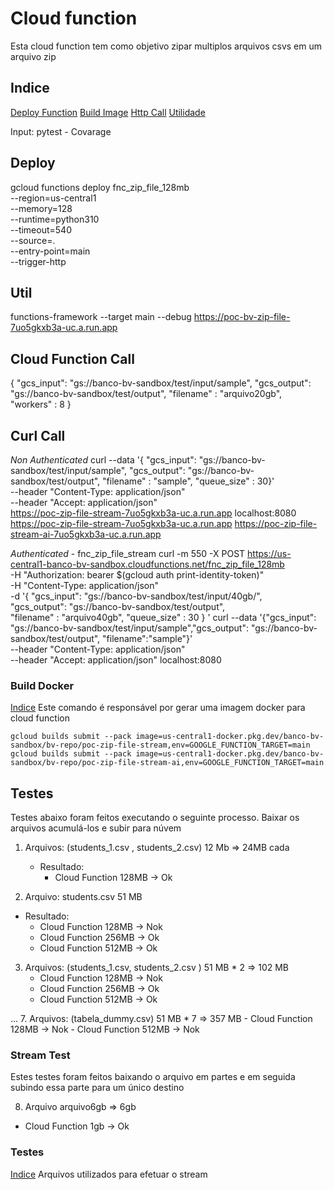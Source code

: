 # Cloud function
Esta cloud function tem como objetivo zipar multiplos arquivos csvs em um arquivo zip

## Indice
[Deploy Function](#deploy)
[Build Image](#build-docker)
[Http Call](#http-call)
[Utilidade](#util)

Input: 
pytest - Covarage

## Deploy
gcloud functions deploy fnc_zip_file_128mb \
--region=us-central1 \
--memory=128 \
--runtime=python310 \
--timeout=540 \
--source=. \
--entry-point=main \
--trigger-http

## Util
<!-- ===============================
----------UTIL COMMANDS
=============================== -->
functions-framework --target main --debug
https://poc-bv-zip-file-7uo5gkxb3a-uc.a.run.app

## Cloud Function Call
{
  "gcs_input": "gs://banco-bv-sandbox/test/input/sample",
  "gcs_output": "gs://banco-bv-sandbox/test/output",
  "filename" : "arquivo20gb",
  "workers" : 8
}

## Curl Call
*Non Authenticated*
curl --data '{  "gcs_input": "gs://banco-bv-sandbox/test/input/sample",  "gcs_output": "gs://banco-bv-sandbox/test/output",  "filename" : "sample",  "queue_size" : 30}'  \
  --header "Content-Type: application/json" \
  --header "Accept: application/json" \
   https://poc-zip-file-stream-7uo5gkxb3a-uc.a.run.app
   localhost:8080
   https://poc-zip-file-stream-7uo5gkxb3a-uc.a.run.app
  https://poc-zip-file-stream-ai-7uo5gkxb3a-uc.a.run.app

*Authenticated* - fnc_zip_file_stream
curl -m 550 -X POST https://us-central1-banco-bv-sandbox.cloudfunctions.net/fnc_zip_file_128mb \
-H "Authorization: bearer $(gcloud auth print-identity-token)" \
-H "Content-Type: application/json" \
-d '{
    "gcs_input": "gs://banco-bv-sandbox/test/input/40gb/",  
    "gcs_output": "gs://banco-bv-sandbox/test/output",  
    "filename" : "arquivo40gb",  "queue_size" : 30
}
'
curl --data '{"gcs_input": "gs://banco-bv-sandbox/test/input/sample","gcs_output": "gs://banco-bv-sandbox/test/output", "filename":"sample"}'  \
  --header "Content-Type: application/json" \
  --header "Accept: application/json" localhost:8080

### Build Docker
[Indice](#indice)
Este comando é responsável por gerar uma imagem docker para cloud function
```shell
gcloud builds submit --pack image=us-central1-docker.pkg.dev/banco-bv-sandbox/bv-repo/poc-zip-file-stream,env=GOOGLE_FUNCTION_TARGET=main
gcloud builds submit --pack image=us-central1-docker.pkg.dev/banco-bv-sandbox/bv-repo/poc-zip-file-stream-ai,env=GOOGLE_FUNCTION_TARGET=main
```

## Testes
Testes abaixo foram feitos executando o seguinte processo. Baixar os arquivos acumulá-los e subir para núvem

1. Arquivos: (students_1.csv , students_2.csv) 12 Mb => 24MB cada 
   - Resultado: 
     - Cloud Function 128MB -> Ok

2. Arquivo: students.csv 51 MB
  - Resultado: 
    - Cloud Function 128MB -> Nok
    - Cloud Function 256MB -> Ok
    - Cloud Function 512MB -> Ok

3. Arquivos: (students_1.csv, students_2.csv ) 51 MB * 2 => 102 MB
    - Cloud Function 128MB -> Nok
    - Cloud Function 256MB -> Ok
    - Cloud Function 512MB -> Ok

...
7. Arquivos: (tabela_dummy.csv) 51 MB * 7 => 357 MB
    - Cloud Function 128MB -> Nok
    - Cloud Function 512MB -> Nok

### Stream Test
Estes testes foram feitos baixando o arquivo em partes e em seguida subindo essa parte para um único destino

8. Arquivo arquivo6gb => 6gb
  - Cloud Function 1gb -> Ok

### Testes
[Indice](#indice)
Arquivos utilizados para efetuar o stream 